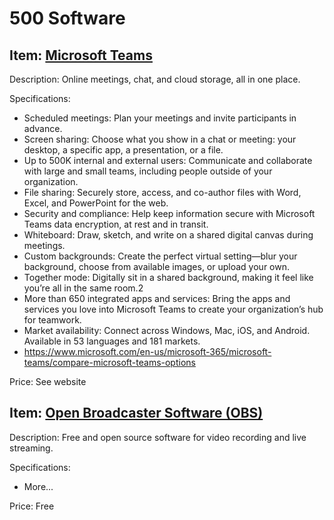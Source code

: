 # 500 Software

## Item: [Microsoft Teams](https://www.microsoft.com/en-us/microsoft-365/microsoft-teams)

Description: Online meetings, chat, and cloud storage, all in one place.

Specifications:
- Scheduled meetings: Plan your meetings and invite participants in advance.
- Screen sharing: Choose what you show in a chat or meeting: your desktop, a specific app, a presentation, or a file.
- Up to 500K internal and external users: Communicate and collaborate with large and small teams, including people outside of your organization.
- File sharing: Securely store, access, and co-author files with Word, Excel, and PowerPoint for the web.
- Security and compliance: Help keep information secure with Microsoft Teams data encryption, at rest and in transit.
- Whiteboard: Draw, sketch, and write on a shared digital canvas during meetings.
- Custom backgrounds: Create the perfect virtual setting—blur your background, choose from available images, or upload your own.
- Together mode: Digitally sit in a shared background, making it feel like you’re all in the same room.2
- More than 650 integrated apps and services: Bring the apps and services you love into Microsoft Teams to create your organization’s hub for teamwork.
- Market availability: Connect across Windows, Mac, iOS, and Android. Available in 53 languages and 181 markets.
- https://www.microsoft.com/en-us/microsoft-365/microsoft-teams/compare-microsoft-teams-options

Price: See website

## Item: [Open Broadcaster Software (OBS)](https://obsproject.com/)

Description: Free and open source software for video recording and live streaming.

Specifications:
- More...

Price: Free
